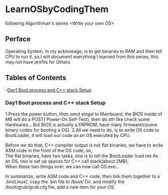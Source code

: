 # LearnOSbyCodingThem
following Algorithman's series &lt;Write your own OS>

## Perface
Operating System, In my acknowage, is to get binaries to RAM and then tell CPU to run it.
so,I will document everything I learned from this series, this may not have profits for Others

## Tables of Contents
 -[Day1 Boot process and C++ stack Setup](#day1)
 
 
 
 <a name="day1"></a>
### Day1 Boot process and C++ stack Setup
1.Press the power button, then send singal to Mainboard, the BIOS inside of MB will do a POST( Power-On Self-Test), then do sth like check some Hardwares...  But BIOS is actually a ERPROM, have many firmwares(some binary codes for booting a OS).
2.All we need to do, is to write OS code to BootLoader, it will load our code as an OS executed by CPU.      
  
Before we do that, C++ compiler output is not flat binaries, we have to write ASM code in the front of the OS code, so,  
The flat binaries, have two tasks, one is to tell the BootLoader load me As an OS, two is set up spaces for C++ call stack(about 2MB);  
When these two things over, we can now call OS.exe...  
  
In summarize, write ASM code and C++ code, then link them together to a .bin(Linux), copy the .bin file to /boot/ Dir. and modify the /boot/grub/grub.cfg file, add a new item for your OS.
